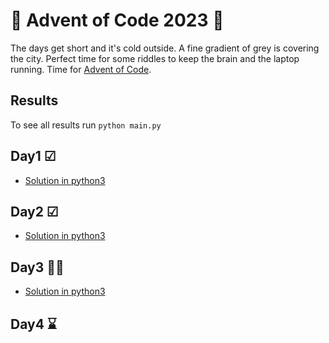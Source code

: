 # 🌟 Advent of Code 2023 🌟

The days get short and it's cold outside. A fine gradient of grey is covering the city.
Perfect time for some riddles to keep the brain and the laptop running. Time for [Advent of Code](https://adventofcode.com/2023).

## Results
To see all results run
`python main.py`

## Day1 ☑
+ [Solution in python3](./day1.py)

## Day2 ☑
+ [Solution in python3](./day2.py)

## Day3 👩‍💻
+ [Solution in python3](./day3.py)

## Day4 ⌛️